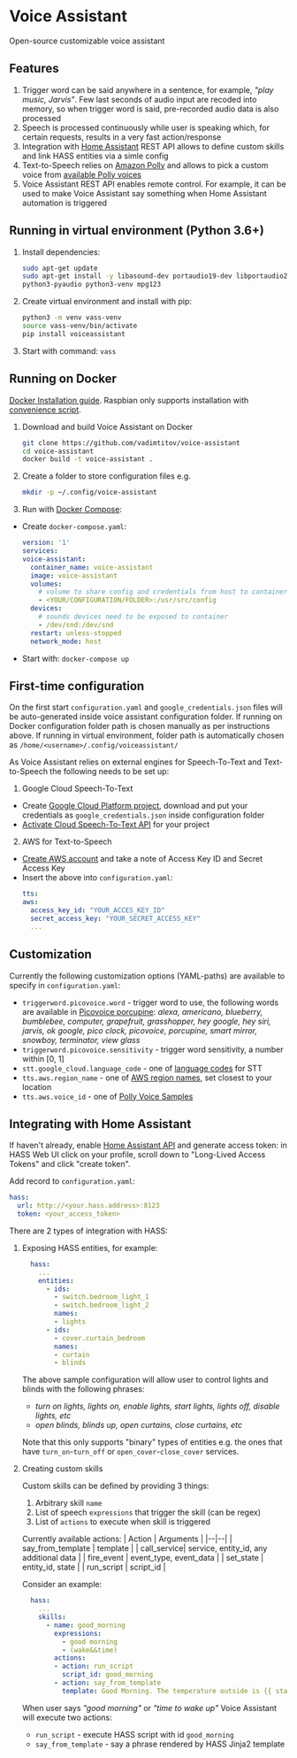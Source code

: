 
# Voice Assistant
Open-source customizable voice assistant

## Features
1. Trigger word can be said anywhere in a sentence, for example, *"play music, Jarvis"*. Few last seconds of audio input are recoded into memory, so when trigger word is said, pre-recorded audio data is also processed
2. Speech is processed continuously while user is speaking which, for certain requests, results in a very fast action/response
3. Integration with [Home Assistant](https://www.home-assistant.io/) REST API allows to define custom skills and link HASS entities via a simle config
4. Text-to-Speech relies on [Amazon Polly](https://aws.amazon.com/polly/) and allows to pick a custom voice from [available Polly voices](https://eu-west-2.console.aws.amazon.com/polly/home/SynthesizeSpeech)
5. Voice Assistant REST API enables remote control. For example, it can be used to make Voice Assistant say something when Home Assistant automation is triggered

## Running in virtual environment (Python 3.6+)
1. Install dependencies:
	```bash
	sudo apt-get update
	sudo apt-get install -y libasound-dev portaudio19-dev libportaudio2 libportaudiocpp0\
	python3-pyaudio python3-venv mpg123
	```
2. Create virtual environment and install with pip:
	```bash
	python3 -m venv vass-venv
	source vass-venv/bin/activate
	pip install voiceassistant
	```
4. Start with command: `vass`

## Running on Docker

 [Docker Installation guide](https://docs.docker.com/engine/install/debian/). Raspbian only supports installation with [convenience script](https://docs.docker.com/engine/install/debian/#install-using-the-convenience-script).

1. Download and build Voice Assistant on Docker
	```bash
	git clone https://github.com/vadimtitov/voice-assistant
	cd voice-assistant
	docker build -t voice-assistant .
	```

2. Create a folder to store configuration files e.g.
	```bash
	mkdir -p ~/.config/voice-assistant
	```

3. Run with [Docker Compose](https://docs.docker.com/compose/install/):
- Create `docker-compose.yaml`:
	```yaml
  version: '1'
  services:
    voice-assistant:
      container_name: voice-assistant
      image: voice-assistant
      volumes:
        # volume to share config and credentials from host to container
        - <YOUR/CONFIGURATION/FOLDER>:/usr/src/config
      devices:
        # sounds devices need to be exposed to container
        - /dev/snd:/dev/snd
      restart: unless-stopped
      network_mode: host
	```
- Start with: `docker-compose up`

## First-time configuration
On the first start `configuration.yaml` and `google_credentials.json` files will be auto-generated inside voice assistant configuration folder. If running on Docker configuration folder path is chosen manually as per instructions above. If running in virtual environment, folder path is automatically chosen as `/home/<username>/.config/voiceassistant/`

As Voice Assistant relies on external engines for Speech-To-Text and Text-to-Speech the following needs to be set up:
1. Google Cloud Speech-To-Text
 - Create [Google Cloud Platform project](https://cloud.google.com/docs/authentication/getting-started), download and put your credentials as `google_credentials.json` inside configuration folder
 - [Activate Cloud Speech-To-Text API](https://console.developers.google.com/apis/library/speech.googleapis.com/) for your project

2. AWS for Text-to-Speech
- [Create AWS account](https://aws.amazon.com/) and take a note of Access Key ID and Secret Access Key
- Insert the above into `configuration.yaml`:
	```yaml
  tts:
    aws:
      access_key_id: "YOUR_ACCES_KEY_ID"
      secret_access_key: "YOUR_SECRET_ACCESS_KEY"
      ...
	```

## Customization
Currently the following customization options (YAML-paths) are available to specify in `configuration.yaml`:

- `triggerword.picovoice.word` - trigger word to use, the following words are available in [Picovoice porcupine](https://github.com/Picovoice/porcupine):
*alexa, americano, blueberry, bumblebee, computer, grapefruit, grasshopper, hey google, hey siri, jarvis, ok google, pico clock, picovoice, porcupine, smart mirror, snowboy, terminator, view glass*
- `triggerword.picovoice.sensitivity` - trigger word sensitivity, a number within [0, 1]
- `stt.google_cloud.language_code` - one of [language codes](https://cloud.google.com/speech-to-text/docs/languages) for STT
- `tts.aws.region_name` - one of [AWS region names]((https://docs.aws.amazon.com/AmazonRDS/latest/UserGuide/Concepts.RegionsAndAvailabilityZones.html)), set closest to your location
- `tts.aws.voice_id` - one of [Polly Voice Samples](https://eu-west-2.console.aws.amazon.com/polly/home/SynthesizeSpeech)

## Integrating with Home Assistant
If haven't already, enable [Home Assistant API](https://www.home-assistant.io/integrations/api/) and generate access token: in HASS Web UI click on your profile, scroll down to "Long-Lived Access Tokens" and click "create token".

Add record to `configuration.yaml`:
```yaml
hass:
  url: http://<your.hass.address>:8123
  token: <your_access_token>
```

There are 2 types of integration with HASS:
1) Exposing HASS entities, for example:
	```yaml
	  hass:
	    ...
	    entities:
	      - ids:
	        - switch.bedroom_light_1
	        - switch.bedroom_light_2
	        names:
	        - lights
	      - ids:
	        - cover.curtain_bedroom
	        names:
	        - curtain
	        - blinds
	```

	The above sample configuration will allow user to control lights and blinds with the following phrases:
	- *turn on lights, lights on, enable lights, start lights, lights off, disable lights, etc*
	- *open blinds, blinds up, open curtains, close curtains, etc*

	Note that this only supports "binary" types of entities e.g. the ones that have `turn_on`-`turn_off` or `open_cover`-`close_cover` services.

2. Creating custom skills

	Custom skills can be defined by providing 3 things:
	1. Arbitrary skill `name`
	2. List of speech `expressions` that trigger the skill (can be regex)
	3. List of `actions` to execute when skill is triggered

	Currently available actions:
	| Action | Arguments |
	|--|--|
	| say_from_template | template  |
	|  call_service| service, entity_id, any additional data |
	| fire_event | event_type, event_data |
	| set_state | entity_id, state |
	| run_script | script_id |

	Consider an example:
	```yaml
	  hass:
	    ...
	    skills:
	      - name: good_morning
	        expressions:
	          - good morning
	          - (wake&&time)
	        actions:
	        - action: run_script
	          script_id: good_morning
	        - action: say_from_template
	          template: Good Morning. The temperature outside is {{ state_attr('weather.my_home','temperature') }} degrees.
	```
	When user says *"good morning"* or  *"time to wake up"* Voice Assistant will execute two actions:
	-  `run_script` - execute HASS script with id `good_morning`
	-  `say_from_template` - say a phrase rendered by HASS Jinja2 template
